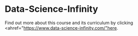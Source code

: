 # Data-Science-Infinity

Find out more about this course and its curriculum by clicking <ahref="https://www.data-science-infinity.com/"here</a>.
